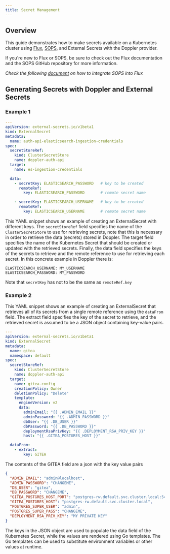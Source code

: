 ```yaml
---
title: Secret Management
---
```


## Overview

This guide demonstrates how to make secrets available on a Kubernetes cluster using [Flux](https://fluxcd.io/), [SOPS](https://github.com/mozilla/sops), and External Secrets with the Doppler provider.

If you're new to Flux or SOPS, be sure to check out the Flux documentation and the SOPS GitHub repository for more information.

_Check the following [document](https://fluxcd.io/docs/guides/mozilla-sops/) on how to integrate SOPS into Flux_

## Generating Secrets with Doppler and External Secrets

### Example 1

```yaml
---
apiVersion: external-secrets.io/v1beta1
kind: ExternalSecret
metadata:
  name: auth-api-elasticsearch-ingestion-credentials
spec:
  secretStoreRef:
    kind: ClusterSecretStore
    name: doppler-auth-api
  target:
    name: es-ingestion-credentials

  data:
    - secretKey: ELASTICSEARCH_PASSWORD   # key to be created
      remoteRef:
        key: ELASTICSEARCH_PASSWORD       # remote secret name

    - secretKey: ELASTICSEARCH_USERNAME   # key to be created
      remoteRef:
        key: ELASTICSEARCH_USERNAME       # remote secret name
```

This YAML snippet shows an example of creating an ExternalSecret with different keys. The `secretStoreRef` field specifies the name of the `ClusterSecretStore` to use for retrieving secrets, note that this is necessary in order to retrieve the data (secrets) stored in Doppler. The target field specifies the name of the Kubernetes Secret that should be created or updated with the retrieved secrets. Finally, the data field specifies the keys of the secrets to retrieve and the remote reference to use for retrieving each secret. In this concrete example in Doppler there is:

```
ELASTICSEARCH_USERNAME: MY_USERNAME
ELASTICSEARCH_PASSWORD: MY_PASSWORD
```

Note that `secretKey` has not to be the same as `remoteRef.key`

### Example 2

This YAML snippet shows an example of creating an ExternalSecret that retrieves all of its secrets from a single remote reference using the `dataFrom` field. The extract field specifies the key of the secret to retrieve, and the retrieved secret is assumed to be a JSON object containing key-value pairs.

```yaml
---
apiVersion: external-secrets.io/v1beta1
kind: ExternalSecret
metadata:
  name: gitea
  namespace: default
spec:
  secretStoreRef:
    kind: ClusterSecretStore
    name: doppler-auth-api
  target:
    name: gitea-config
    creationPolicy: Owner
    deletionPolicy: "Delete"
    template:
      engineVersion: v2
      data:
        adminEmail: "{{ .ADMIN_EMAIL }}"
        adminPassword: "{{ .ADMIN_PASSWORD }}"
        dbUser: "{{ .DB_USER }}"
        dbPassword: "{{ .DB_PASSWORD }}"
        deploymentRsaPrivKey: "{{ .DEPLOYMENT_RSA_PRIV_KEY }}"
        host: "{{ .GITEA_POSTGRES_HOST }}"

  dataFrom:
    - extract:
        key: GITEA
```

The contents of the GITEA field are a json with the key value pairs

```json
{
  "ADMIN_EMAIL": "admin@localhost",
  "ADMIN_PASSWORD": "CHANGEME",
  "DB_USER": "gitea",
  "DB_PASSWORD": "CHANGEME",
  "GITEA_POSTGRES_HOST_PORT": "postgres-rw.default.svc.cluster.local:5432",
  "GITEA_POSTGRES_HOST": "postgres-rw.default.svc.cluster.local",
  "POSTGRES_SUPER_USER": "admin",
  "POSTGRES_SUPER_PASS": "CHANGEME",
  "DEPLOYMENT_RSA_PRIV_KEY": "MY PRIVATE KEY"
}
```

The keys in the JSON object are used to populate the data field of the Kubernetes Secret, while the values are rendered using Go templates. The Go templates can be used to substitute environment variables or other values at runtime.
